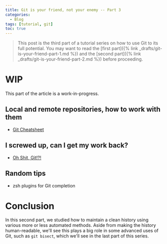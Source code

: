 ```yaml
---
title: Git is your friend, not your enemy -- Part 3
categories:
  - Blog
tags: [tutorial, git]
toc: true
---
```


> This post is the third part of a tutorial series on how to use Git to its full potential. You may want to read the
> [first part]({% link _drafts/git-is-your-friend-part-1.md %}) and the
> [second part]({% link _drafts/git-is-your-friend-part-2.md %}) before proceeding.

# WIP

This part of the article is a work-in-progress.

## Local and remote repositories, how to work with them

* [Git Cheatsheet](http://ndpsoftware.com/git-cheatsheet.html)

## I screwed up, can I get my work back?

* [Oh Shit, Git!?!](https://ohshitgit.com/)

## Random tips

* zsh plugins for Git completion

# Conclusion

In this second part, we studied how to maintain a clean history using various more or less automated methods. Aside from
making the history human-readable, we'll see this plays a big role in some advanced uses of Git, such as `git bisect`,
which we'll see in the last part of this series.
